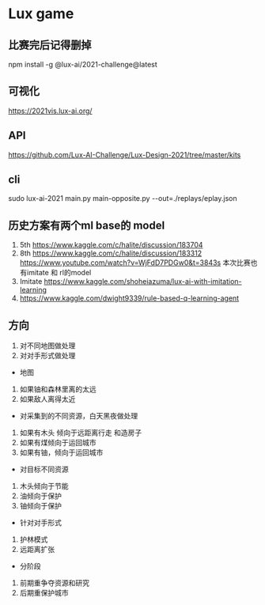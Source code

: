 # Lux game

## 比赛完后记得删掉 
npm install -g @lux-ai/2021-challenge@latest

## 可视化
https://2021vis.lux-ai.org/

## API 
https://github.com/Lux-AI-Challenge/Lux-Design-2021/tree/master/kits

## cli
sudo lux-ai-2021 main.py main-opposite.py --out=./replays/eplay.json

## 历史方案有两个ml base的 model
1. 5th https://www.kaggle.com/c/halite/discussion/183704
2. 8th https://www.kaggle.com/c/halite/discussion/183312  https://www.youtube.com/watch?v=WjFdD7PDGw0&t=3843s
本次比赛也有imitate 和 rl的model
1. Imitate https://www.kaggle.com/shoheiazuma/lux-ai-with-imitation-learning
2. https://www.kaggle.com/dwight9339/rule-based-q-learning-agent

## 方向

1. 对不同地图做处理
2. 对对手形式做处理

- 地图
1. 如果铀和森林里离的太远
2. 如果敌人离得太近

- 对采集到的不同资源，白天黑夜做处理 
1. 如果有木头 倾向于远距离行走 和造房子 
2. 如果有煤倾向于运回城市  
3. 如果有铀，倾向于运回城市

- 对目标不同资源
1. 木头倾向于节能
2. 油倾向于保护
3. 铀倾向于保护

- 针对对手形式
1. 护林模式
2. 远距离扩张

- 分阶段
1. 前期重争夺资源和研究
2. 后期重保护城市